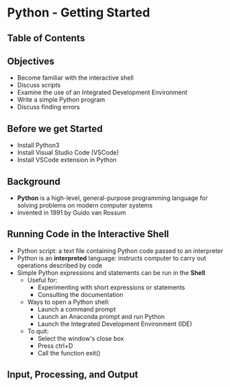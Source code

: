 # Python - Getting Started

## Table of Contents

## Objectives

- Become familiar with the interactive shell
- Discuss scripts
- Examine the use of an Integrated Development Environment
- Write a simple Python program
- Discuss finding errors 

## Before we get Started

- Install Python3
- Install Visual Studio Code (VSCode)
- Install VSCode extension in Python

## Background

- **Python** is a high-level, general-purpose programming language for solving problems on modern computer systems
- Invented in 1991 by Guido van Rossum

## Running Code in the Interactive Shell

- Python script: a text file containing Python code passed to an interpreter
- Python is an **interpreted** language: instructs computer to carry out operations described by code
- Simple Python expressions and statements can be run in the **Shell**
    - Useful for:
        - Experimenting with short expressions or statements
        - Consulting the documentation
    - Ways to open a Python shell:
        - Launch a command prompt
        - Launch an Anaconda prompt and run Python
        - Launch the Integrated Development Environment (IDE)
    - To quit:
        - Select the window's close box
        - Press ctrl+D
        - Call the function exit()

## Input, Processing, and Output